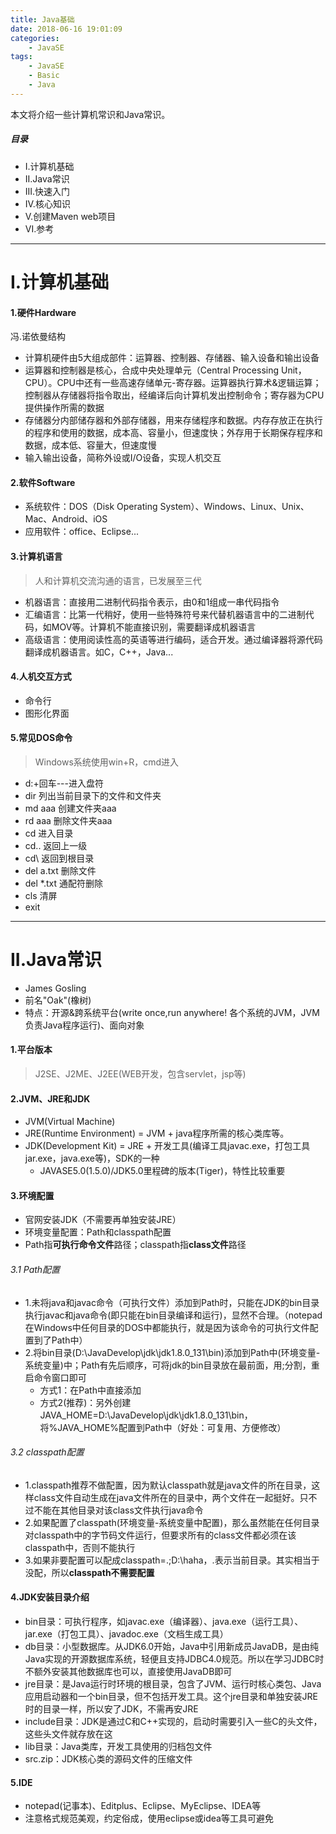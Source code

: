 ```yaml
---
title: Java基础
date: 2018-06-16 19:01:09
categories:
    - JavaSE
tags:
    - JavaSE
    - Basic
    - Java
---
```


本文将介绍一些计算机常识和Java常识。

<!-- more -->

##### 目录
+ I.计算机基础
+ II.Java常识
+ III.快速入门
+ IV.核心知识
+ V.创建Maven web项目
+ VI.参考

---

# I.计算机基础

#### 1.硬件Hardware
冯.诺依曼结构

- 计算机硬件由5大组成部件：运算器、控制器、存储器、输入设备和输出设备
- 运算器和控制器是核心，合成中央处理单元（Central Processing Unit，CPU）。CPU中还有一些高速存储单元-寄存器。运算器执行算术&逻辑运算；控制器从存储器将指令取出，经编译后向计算机发出控制命令；寄存器为CPU提供操作所需的数据
- 存储器分内部储存器和外部存储器，用来存储程序和数据。内存存放正在执行的程序和使用的数据，成本高、容量小，但速度快；外存用于长期保存程序和数据，成本低、容量大，但速度慢
- 输入输出设备，简称外设或I/O设备，实现人机交互

#### 2.软件Software

- 系统软件：DOS（Disk Operating System）、Windows、Linux、Unix、Mac、Android、iOS
- 应用软件：office、Eclipse...

#### 3.计算机语言

> 人和计算机交流沟通的语言，已发展至三代

- 机器语言：直接用二进制代码指令表示，由0和1组成一串代码指令
- 汇编语言：比第一代稍好，使用一些特殊符号来代替机器语言中的二进制代码，如MOV等。计算机不能直接识别，需要翻译成机器语言
- 高级语言：使用阅读性高的英语等进行编码，适合开发。通过编译器将源代码翻译成机器语言。如C，C++，Java...

#### 4.人机交互方式

- 命令行
- 图形化界面

#### 5.常见DOS命令

>Windows系统使用win+R，cmd进入

- d:+回车---进入盘符
- dir 列出当前目录下的文件和文件夹
- md aaa 创建文件夹aaa
- rd aaa 删除文件夹aaa
- cd  进入目录
- cd.. 返回上一级
- cd\ 返回到根目录
- del a.txt 删除文件
- del *.txt 通配符删除
- cls 清屏
- exit

---

# II.Java常识

- James Gosling
- 前名"Oak"(橡树)
- 特点：开源&跨系统平台(write once,run anywhere! 各个系统的JVM，JVM负责Java程序运行)、面向对象

#### 1.平台版本

> J2SE、J2ME、J2EE(WEB开发，包含servlet，jsp等)

#### 2.JVM、JRE和JDK

- JVM(Virtual Machine)
- JRE(Runtime Environment) = JVM + java程序所需的核心类库等。
- JDK(Development Kit) = JRE + 开发工具(编译工具javac.exe，打包工具jar.exe，java.exe等)，SDK的一种
	- JAVASE5.0(1.5.0)/JDK5.0里程碑的版本(Tiger)，特性比较重要

#### 3.环境配置

- 官网安装JDK（不需要再单独安装JRE）
- 环境变量配置：Path和classpath配置
- Path指**可执行命令文件**路径；classpath指**class文件**路径

###### 3.1 Path配置

- 1.未将java和javac命令（可执行文件）添加到Path时，只能在JDK的bin目录执行javac和java命令(即只能在bin目录编译和运行)，显然不合理。（notepad在Windows中任何目录的DOS中都能执行，就是因为该命令的可执行文件配置到了Path中）
- 2.将bin目录(D:\JavaDevelop\jdk\jdk1.8.0_131\bin)添加到Path中(环境变量-系统变量)中；Path有先后顺序，可将jdk的bin目录放在最前面，用;分割，重启命令窗口即可
  - 方式1：在Path中直接添加
  - 方式2(推荐)：另外创建JAVA_HOME=D:\JavaDevelop\jdk\jdk1.8.0_131\bin，将%JAVA_HOME%配置到Path中（好处：可复用、方便修改）

###### 3.2 classpath配置

- 1.classpath推荐不做配置，因为默认classpath就是java文件的所在目录，这样class文件自动生成在java文件所在的目录中，两个文件在一起挺好。只不过不能在其他目录对该class文件执行java命令
- 2.如果配置了classpath(环境变量-系统变量中配置)，那么虽然能在任何目录对classpath中的字节码文件运行，但要求所有的class文件都必须在该classpath中，否则不能执行
- 3.如果非要配置可以配成classpath=.;D:\haha，.表示当前目录。其实相当于没配，所以**classpath不需要配置**


#### 4.JDK安装目录介绍

- bin目录：可执行程序，如javac.exe（编译器）、java.exe（运行工具）、jar.exe（打包工具）、javadoc.exe（文档生成工具）
- db目录：小型数据库。从JDK6.0开始，Java中引用新成员JavaDB，是由纯Java实现的开源数据库系统，轻便且支持JDBC4.0规范。所以在学习JDBC时不额外安装其他数据库也可以，直接使用JavaDB即可
- jre目录：是Java运行时环境的根目录，包含了JVM、运行时核心类包、Java应用启动器和一个bin目录，但不包括开发工具。这个jre目录和单独安装JRE时的目录一样，所以安了JDK，不需再安JRE
- include目录：JDK是通过C和C++实现的，启动时需要引入一些C的头文件，这些头文件就存放在这
- lib目录：Java类库，开发工具使用的归档包文件
- src.zip：JDK核心类的源码文件的压缩文件


#### 5.IDE

- notepad(记事本)、Editplus、Eclipse、MyEclipse、IDEA等
- 注意格式规范美观，约定俗成，使用eclipse或idea等工具可避免